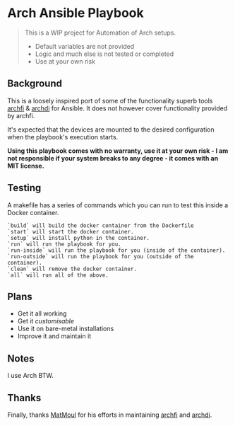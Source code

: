# Arch Ansible Playbook

> This is a WIP project for Automation of Arch setups.
>   - Default variables are not provided
>   - Logic and much else is not tested or completed
>   - Use at your own risk

## Background

This is a loosely inspired port of some of the functionality superb tools [archfi](https://github.com/MatMoul/archfi) & [archdi](https://github.com/MatMoul/archdi) for Ansible. It does not however cover functionality provided by archfi.

It's expected that the devices are mounted to the desired configuration when the playbook's execution starts.

**Using this playbook comes with no warranty, use it at your own risk - I am not responsible if your system breaks to any degree - it comes with an MIT license.**  

## Testing

A makefile has a series of commands which you can run to test this inside a Docker container.
```
`build` will build the docker container from the Dockerfile
`start` will start the docker container.
`setup` will install python in the container.
`run` will run the playbook for you.
`run-inside` will run the playbook for you (inside of the container).
`run-outside` will run the playbook for you (outside of the container).
`clean` will remove the docker container.
`all` will run all of the above.
```

## Plans

* Get it all working
* Get it _customisable_
* Use it on bare-metal installations
* Improve it and maintain it

## Notes

I use Arch BTW.

## Thanks

Finally, thanks [MatMoul](https://github.com/MatMoul) for his efforts in maintaining [archfi](https://github.com/MatMoul/archfi) and [archdi](https://github.com/MatMoul/archdi).